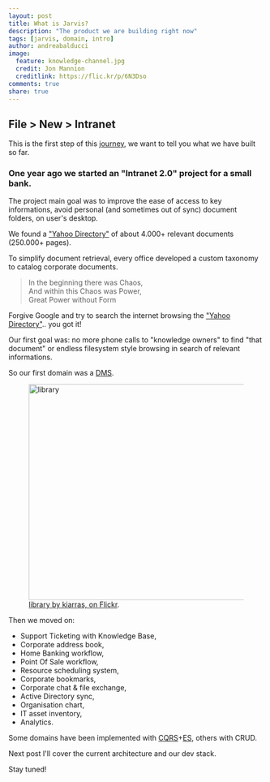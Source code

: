 ```yaml
---
layout: post
title: What is Jarvis?
description: "The product we are building right now"
tags: [jarvis, domain, intro]
author: andreabalducci
image:
  feature: knowledge-channel.jpg
  credit: Jon Mannion
  creditlink: https://flic.kr/p/6N3Dso
comments: true
share: true
---
```


## File > New > Intranet

This is the first step of this [journey](/about-this-blog/), we want to tell you what we have built so far.

### One year ago we started an "Intranet 2.0" project for a small bank.

The project main goal was to improve the ease of access to key informations, avoid personal (and sometimes out of sync) document folders, on user's desktop.

We found a ["Yahoo Directory"](https://dir.yahoo.com) of about 4.000+ relevant documents (250.000+ pages).

To simplify document retrieval, every office developed a custom taxonomy to catalog corporate documents.

<blockquote>
In the beginning there was Chaos,<br/>
And within this Chaos was Power,<br/>
Great Power without Form
</blockquote>

Forgive Google and try to search the internet browsing the ["Yahoo Directory"](https://dir.yahoo.com).. you got it!

Our first goal was: no more phone calls to "knowledge owners" to find "that document" or endless filesystem style browsing in search of relevant informations.

So our first domain was a [DMS](http://en.wikipedia.org/wiki/Document_management_system).

<figure>
<a href="https://www.flickr.com/photos/kiarras_marinero/8455661691" title="library by kiarras, on Flickr"><img src="https://farm9.staticflickr.com/8532/8455661691_577e00039c_z.jpg" width="640" height="426" alt="library"></a>
  <figcaption><a href="https://flic.kr/p/dTctCx" title="library by kiarras, on Flickr">library by kiarras, on Flickr</a>.</figcaption>
</figure>

Then we moved on:

* Support Ticketing with Knowledge Base,
* Corporate address book,
* Home Banking workflow,
* Point Of Sale workflow,
* Resource scheduling system,
* Corporate bookmarks,
* Corporate chat & file exchange,
* Active Directory sync,
* Organisation chart,
* IT asset inventory,
* Analytics.

Some domains have been implemented with [CQRS](http://martinfowler.com/bliki/CQRS.html)+[ES](http://martinfowler.com/eaaDev/EventSourcing.html), others with CRUD.

Next post I'll cover the current architecture and our dev stack.

Stay tuned!
